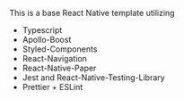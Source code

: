 This is a base React Native template utilizing

- Typescript
- Apollo-Boost
- Styled-Components
- React-Navigation
- React-Native-Paper
- Jest and React-Native-Testing-Library
- Prettier + ESLint
